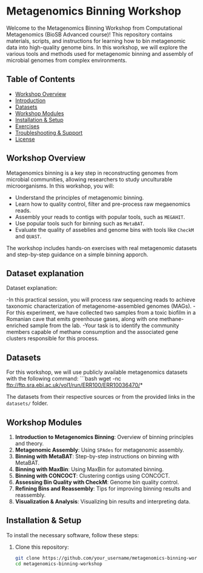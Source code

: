 # Metagenomics Binning Workshop

Welcome to the Metagenomics Binning Workshop from Computational Metagenomics (BioSB Advanced course)! This repository contains materials, scripts, and instructions for learning how to bin metagenomic data into high-quality genome bins. In this workshop, we will explore the various tools and methods used for metagenomic binning and assembly of microbial genomes from complex environments.

## Table of Contents
- [Workshop Overview](#workshop-overview)
- [Introduction](#introduction)
- [Datasets](#datasets)
- [Workshop Modules](#workshop-modules)
- [Installation & Setup](#installation--setup)
- [Exercises](#exercises)
- [Troubleshooting & Support](#troubleshooting--support)
- [License](#license)

## Workshop Overview
Metagenomics binning is a key step in reconstructing genomes from microbial communities, allowing researchers to study unculturable microorganisms. In this workshop, you will:

- Understand the principles of metagenomic binning.
- Learn how to quality control, filter and pre-process raw megaenomics reads.
- Assembly your reads to contigs with popular tools, such as `MEGAHIT`.
- Use popular tools such for binning such as `MetaBAT`.
- Evaluate the quality of asseblies and genome bins with tools like `CheckM` and `QUAST`.

The workshop includes hands-on exercises with real metagenomic datasets and step-by-step guidance on a simple binning apporch.

## Dataset explanation
Dataset explanation:

-In this practical session, you will process raw sequencing reads to achieve taxonomic characterization of metagenome-assembled genomes (MAGs).
-For this experiment, we have collected two samples from a toxic biofilm in a Romanian cave that emits greenhouse gases, along with one methane-enriched sample from the lab.
-Your task is to identify the community members capable of methane consumption and the associated gene clusters responsible for this process.

## Datasets
For this workshop, we will use publicly available metagenomics datasets with the following command:
	```bash
	wget -nc ftp://ftp.sra.ebi.ac.uk/vol1/run/ERR100/ERR10036470/*

The datasets from their respective sources or from the provided links in the `datasets/` folder.

## Workshop Modules
1. **Introduction to Metagenomics Binning**: Overview of binning principles and theory.
2. **Metagenomic Assembly**: Using `SPAdes` for metagenomic assembly.
3. **Binning with MetaBAT**: Step-by-step instructions on binning with MetaBAT.
4. **Binning with MaxBin**: Using MaxBin for automated binning.
5. **Binning with CONCOCT**: Clustering contigs using CONCOCT.
6. **Assessing Bin Quality with CheckM**: Genome bin quality control.
7. **Refining Bins and Reassembly**: Tips for improving binning results and reassembly.
8. **Visualization & Analysis**: Visualizing bin results and interpreting data.

## Installation & Setup
To install the necessary software, follow these steps:

1. Clone this repository:
   ```bash
   git clone https://github.com/your_username/metagenomics-binning-workshop.git
   cd metagenomics-binning-workshop
